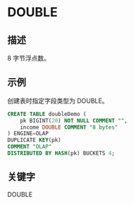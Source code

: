 # DOUBLE

## 描述

8 字节浮点数。

## 示例

创建表时指定字段类型为 DOUBLE。

```sql
CREATE TABLE doubleDemo (
    pk BIGINT(20) NOT NULL COMMENT "",
    income DOUBLE COMMENT "8 bytes"
) ENGINE=OLAP 
DUPLICATE KEY(pk)
COMMENT "OLAP"
DISTRIBUTED BY HASH(pk) BUCKETS 4;
```

## 关键字

DOUBLE
